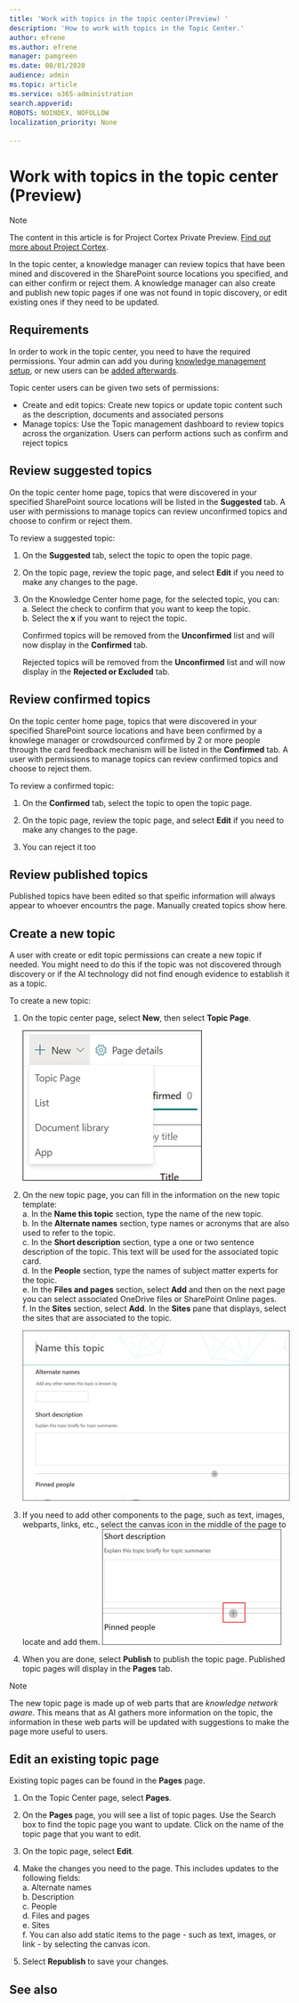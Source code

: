 ```yaml
---
title: 'Work with topics in the topic center(Preview) '
description: 'How to work with topics in the Topic Center.'
author: efrene
ms.author: efrene
manager: pamgreen
ms.date: 08/01/2020
audience: admin
ms.topic: article
ms.service: o365-administration
search.appverid: 
ROBOTS: NOINDEX, NOFOLLOW
localization_priority: None

---
```

# Work with topics in the topic center (Preview)

> [!Note] 
> The content in this article is for Project Cortex Private Preview. [Find out more about Project Cortex](https://aka.ms/projectcortex).


In the topic center, a knowledge manager can review topics that have been mined and discovered in the SharePoint source locations you specified, and can either confirm or reject them. A knowledge manager can also create and publish new topic pages if one was not found in topic discovery, or edit existing ones if they need to be updated.

## Requirements

In order to work in the topic center, you need to have the required permissions. Your admin can add you during [knowledge management setup](set-up-knowledge-network.md), or new users can be [added afterwards](give-user-permissions-to-the-topic-center.md).

Topic center users can be given two sets of permissions:

- Create and edit topics: Create new topics or update topic content such as the description, documents and associated persons
- Manage topics: Use the Topic management dashboard to review topics across the organization. Users can perform actions such as confirm and reject topics


## Review suggested topics

On the topic center home page, topics that were discovered in your specified SharePoint source locations will be listed in the **Suggested** tab. A user with permissions to manage topics can review unconfirmed topics and choose to confirm or reject them.


To review a suggested topic:

1. On the **Suggested** tab, select the topic to open the topic page.</br>

2. On the topic page, review the topic page, and select **Edit** if you need to make any changes to the page.
3. On the Knowledge Center home page, for the selected topic, you can:</br>
    a. Select the check to confirm that you want to keep the topic.</br>
    b. Select the **x** if you want to reject the topic.</br>

    Confirmed topics will be removed from the **Unconfirmed** list and will now display in the **Confirmed** tab.</br>

    Rejected topics will be removed from the **Unconfirmed** list and will now display in the **Rejected or Excluded** tab.</br>

## Review confirmed topics

On the topic center home page, topics that were discovered in your specified SharePoint source locations and have been confirmed by a knowlege manager or crowdsourced confirmed by 2 or more people through the card feedback mechanism will be listed in the **Confirmed** tab. A user with permissions to manage topics can review confirmed topics and choose to reject them.


To review a confirmed topic:

1. On the **Confirmed** tab, select the topic to open the topic page.</br>

2. On the topic page, review the topic page, and select **Edit** if you need to make any changes to the page.

3. You can reject it too

## Review published topics
Published topics have been edited so that speific information will always appear to whoever encountrs the page. Manually created topics show here.

   
## Create a new topic

A user with create or edit topic permissions can create a new topic if needed. You might need to do this if the topic was not discovered through discovery or if the AI technology did not find enough evidence to establish it as a topic.

To create a new topic:
1. On the topic center page, select **New**, then select **Topic Page**.</br>

    ![New topic](../media/content-understanding/k-new-topic.png) </br>

2. On the new topic page, you can fill in the information on the new topic template:</br>
    a. In the **Name this topic** section, type the name of the new topic.</br>
    b. In the **Alternate names** section, type names or acronyms that are also used to refer to the topic.</br>
    c. In the **Short description** section, type a one or two sentence description of the topic. This text will be used for the associated topic card.</br>
    d. In the **People** section, type the names of subject matter experts for the topic.</br>
    e. In the **Files and pages** section, select **Add** and then on the next page you can select associated OneDrive files or SharePoint Online pages.</br>
    f. In the **Sites** section, select **Add**. In the  **Sites** pane that displays, select the sites that are associated to the topic.</br>

    ![New topic page](../media/content-understanding/k-new-topic-page.png) </br>
3. If you need to add other components to the page, such as text, images, webparts, links, etc., select the canvas icon in the middle of the page to locate and add them.
    ![Add items to page](../media/content-understanding/static-icon.png) </br> 

4. When you are done, select **Publish** to publish the topic page. Published topic pages will display in the **Pages** tab.

> [!Note] 
> The new topic page is made up of web parts that are *knowledge network aware*. This means that as AI gathers more information on the topic, the information in these web parts will be updated with suggestions to make the page more useful to users.


## Edit an existing topic page

Existing topic pages can be found in the **Pages** page. 

1. On the Topic Center page, select **Pages**.</br>
2. On the **Pages** page, you will see a list of topic pages. Use the Search box to find the topic page you want to update. Click on the name of the topic page that you want to edit.</br>
3. On the topic page, select **Edit**. </br>
4. Make the changes you need to the page. This includes updates to the following fields:</br>
    a. Alternate names</br>
    b. Description</br>
    c. People</br>
    d. Files and pages</br>
    e. Sites</br>
    f. 
    You can also add static items to the page - such as text, images, or link - by selecting the canvas icon.</br>

5. Select **Republish** to save your changes.

## See also



  






